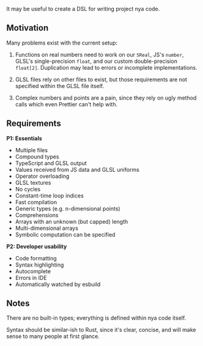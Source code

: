 It may be useful to create a DSL for writing project nya code.

## Motivation

Many problems exist with the current setup:

1. Functions on real numbers need to work on our `SReal`, JS's `number`, GLSL's
   single-precision `float`, and our custom double-precision `float[2]`.
   Duplication may lead to errors or incomplete implementations.

2. GLSL files rely on other files to exist, but those requirements are not
   specified within the GLSL file itself.

3. Complex numbers and points are a pain, since they rely on ugly method calls
   which even Prettier can't help with.

## Requirements

**P1: Essentials**

- Multiple files
- Compound types
- TypeScript and GLSL output
- Values received from JS data and GLSL uniforms
- Operator overloading
- GLSL textures
- No cycles
- Constant-time loop indices
- Fast compilation
- Generic types (e.g. n-dimensional points)
- Comprehensions
- Arrays with an unknown (but capped) length
- Multi-dimensional arrays
- Symbolic computation can be specified

**P2: Developer usability**

- Code formatting
- Syntax highlighting
- Autocomplete
- Errors in IDE
- Automatically watched by esbuild

## Notes

There are no built-in types; everything is defined within nya code itself.

Syntax should be similar-ish to Rust, since it's clear, concise, and will make
sense to many people at first glance.
